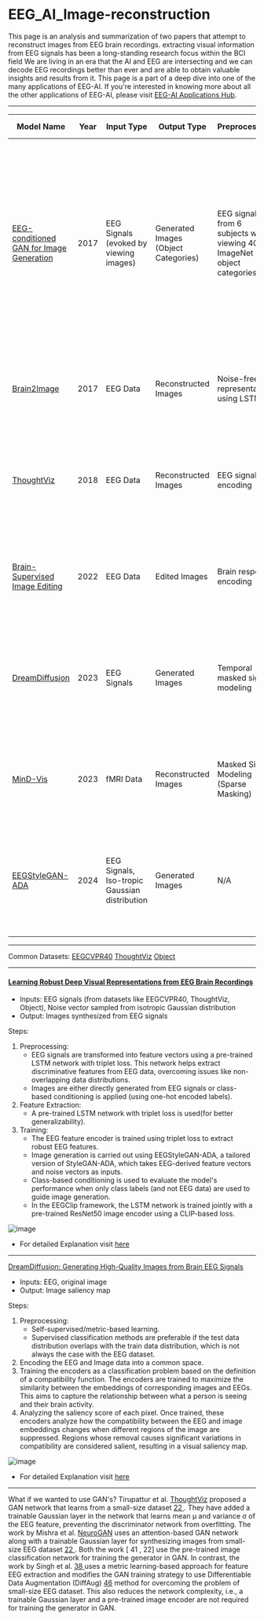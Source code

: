 # EEG_AI_Image-reconstruction

This page is an analysis and summarization of two papers that attempt to reconstruct images from EEG brain recordings.
extracting visual information from EEG signals has been a long-standing research focus within the BCI field
We are living in an era that the AI and EEG are intersecting and we can decode EEG recordings better than ever and are able to obtain valuable insights and results from it.
This page is a part of a deep dive into one of the many applications of EEG-AI. If you're interested in knowing more about all the other applications of EEG-AI, please visit [EEG-AI Applications Hub](https://github.com/Avir-AI/EEG_Applications_Hub).

--------------------------------------------------------------------------

| Model Name | Year | Input Type | Output Type | Preprocessing | Feature Extraction | Decoding Strategy | Key Features | Performance |
|------------|------------|------------|-------------|---------------|-------------|-------------------|--------------|-------------|
| [EEG-conditioned GAN for Image Generation](https://www.crcv.ucf.edu/papers/iccv17/egpaper_for_review.pdf) | 2017  | EEG Signals (evoked by viewing images) | Generated Images (Object Categories) | EEG signals from 6 subjects while viewing 40 ImageNet object categories | Recurrent Neural Networks (RNN) for EEG feature extraction, GAN for image generation | EEG signals condition GAN to generate images related to observed object categories | - Combines GAN with RNN to process EEG signals for generating images. <br> - Uses EEG signals to condition the image generation process for object categories. <br> - Aimed at "reading the mind" by reconstructing realistic images from brain signals. | Generated images for certain object classes (e.g., pandas, airplanes) were realistic and highly resemble the observed images evoking EEG signals. |
| [Brain2Image](https://web.njit.edu/~usman/courses/cs698_fall19/Brain2Image_%20Converting%20Brain%20Signals%20into%20Images.pdf)   | 2017  | EEG Data    | Reconstructed Images | Noise-free representation using LSTM | LSTM, GAN, VAE | Latent space learned from EEG signals | Generative model generates visual samples semantically coherent with stimuli | GAN: better sharpness, VAE: less realistic images |
| [ThoughtViz](https://www.crcv.ucf.edu/papers/acmmm18/thoughtviz.pdf)    | 2018  | EEG Data          | Reconstructed Images | EEG signal encoding      | Conditional GAN            | Latent space learned from EEG | Conditional GAN generates class-specific images based on thoughts, learns distribution from limited data    | Effective on digits, characters, and object datasets
| [Brain-Supervised Image Editing](https://openaccess.thecvf.com/content/CVPR2022/papers/Davis_Brain-Supervised_Image_Editing_CVPR_2022_paper.pdf) | 2022  | EEG Data           | Edited Images        | Brain response encoding     | Generative Adversarial Network (GAN) | Latent space learning via brain responses | Uses implicit brain responses as supervision for learning semantic features and editing images | Comparable performance to manual labeling for semantic editing |
| [DreamDiffusion](https://arxiv.org/pdf/2306.16934)  | 2023  | EEG Signals    | Generated Images| Temporal masked signal modeling | Stable Diffusion, CLIP      | Image generation from EEG signals | Leverages pre-trained text-to-image models for generating images directly from EEG, with CLIP for embedding alignment | Promising results with high-quality images, overcoming EEG signal challenges |
| [MinD-Vis](https://arxiv.org/pdf/2211.06956)   | 2023 | fMRI Data  | Reconstructed Images | Masked Signal Modeling (Sparse Masking) | Latent Diffusion Model (LDM), Self-Supervised Representation| Double Conditioning to enforce decoding consistency | Sparse-coded masked brain modeling | Outperformed state-of-the-art by 66% in semantic mapping, 41% in generation quality (FID) |
| [EEGStyleGAN-ADA](https://arxiv.org/abs/2310.16532)   | 2024  | EEG Signals, Iso-tropic Gaussian distribution  | Generated Images | N/A | LSTM and CNN | N/A | N/A | Achieved 62.9% and 36.13% inception score improvement on EEGCVPR40 and ThoughtViz datasets |


-------------------------------------------------------------------------
Common Datasets:
[EEGCVPR40]()
[ThoughtViz]()
[Object](https://journals.plos.org/plosone/article/file?id=10.1371/journal.pone.0135697&type=printable)

------------------------------------------------------------
#### [Learning Robust Deep Visual Representations from EEG Brain Recordings](https://arxiv.org/abs/2310.16532)

- Inputs: EEG signals (from datasets like EEGCVPR40, ThoughtViz, Object), Noise vector sampled from isotropic Gaussian distribution
- Output: Images synthesized from EEG signals

Steps:
1. Preprocessing:
   - EEG signals are transformed into feature vectors using a pre-trained LSTM network with triplet loss. This network helps extract discriminative features from EEG data, overcoming issues like non-overlapping data distributions.
   - Images are either directly generated from EEG signals or class-based conditioning is applied (using one-hot encoded labels).
2. Feature Extraction:
   - A pre-trained LSTM network with triplet loss is used(for better generalizability).
3. Training:
   - The EEG feature encoder is trained using triplet loss to extract robust EEG features.
   - Image generation is carried out using EEGStyleGAN-ADA, a tailored version of StyleGAN-ADA, which takes EEG-derived feature vectors and noise vectors as inputs.
   - Class-based conditioning is used to evaluate the model's performance when only class labels (and not EEG data) are used to guide image generation.
   - In the EEGClip framework, the LSTM network is trained jointly with a pre-trained ResNet50 image encoder using a CLIP-based loss.

![image](https://github.com/user-attachments/assets/2c39676f-dfe9-4510-b9e0-81cb4067327e)

- For detailed Explanation visit [here](https://github.com/mahdi-zade/EEG-AI-Image_reconstruction/blob/main/Learning%20Robust%20Deep%20Visual%20Representations%20from%20EEG%20Brain%20Recordings.md) 

--------------------------------------------------------------------------
 
[DreamDiffusion: Generating High-Quality Images from Brain EEG Signals](https://arxiv.org/pdf/2306.16934)

- Inputs: EEG, original image
- Output: Image saliency map

Steps:
1. Preprocessing:
   - Self-supervised/metric-based learning.
   - Supervised classification methods are preferable if the test data distribution overlaps with the train data distribution, which is not always the case with the EEG dataset.
3. Encoding the EEG and Image data into a common space. 
4. Training the encoders as a classification problem based on the definition of a compatibility function. The encoders are trained to maximize the similarity between the embeddings of corresponding images and EEGs. This aims to capture the relationship between what a person is seeing and their brain activity.
5. Analyzing the saliency score of each pixel. Once trained, these encoders analyze how the compatibility between the EEG and image embeddings changes when different regions of the image are suppressed. Regions whose removal causes significant variations in compatibility are considered salient, resulting in a visual saliency map.

![image](https://github.com/user-attachments/assets/9e16fafd-f646-4c92-b026-18f6e0a58469)


- For detailed Explanation visit [here](https://github.com/bbaaii/DreamDiffusion) 

------------------------------------------------------------
What if we wanted to use GAN's?
Tirupattur et al. [ThoughtViz](https://www.crcv.ucf.edu/papers/acmmm18/thoughtviz.pdf) proposed a GAN network that learns from a small-size dataset [22 ](https://github.com/SforAiDl/neuroscience-ai-reading-course/blob/master/Divisha_2017A7PS0959G/Imagined_Speech_Classification_Using_EEG/Envisioned_speech_recognition_using_EEG_sensors.md). They have added a trainable Gaussian layer in the network that learns mean μ and variance σ of the EEG feature, preventing the discriminator network from overfitting. 
The work by Mishra et al. [NeuroGAN](https://link.springer.com/article/10.1007/s00521-022-08178-1) uses an attention-based GAN network along with a trainable Gaussian layer for synthesizing images from small-size EEG dataset [22 ](https://github.com/SforAiDl/neuroscience-ai-reading-course/blob/master/Divisha_2017A7PS0959G/Imagined_Speech_Classification_Using_EEG/Envisioned_speech_recognition_using_EEG_sensors.md). 
Both the work [ 41 , 22] use the pre-trained image classification network for training the generator in GAN. 
In contrast, the work by Singh et al. [ 38 ](https://arxiv.org/abs/2302.10121) uses a metric learning-based approach for feature EEG extraction and modifies the GAN training strategy to use Differentiable Data Augmentation (DiffAug) [ 46](https://arxiv.org/abs/2006.10738) method for overcoming the problem of small-size EEG dataset. 
This also reduces the network complexity, i.e., a trainable Gaussian layer and a pre-trained image encoder are not required for training the generator in GAN.

